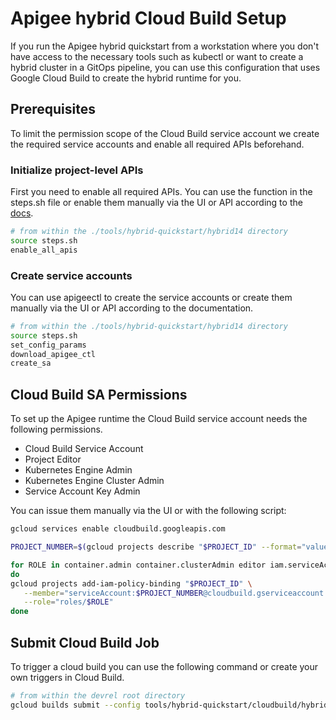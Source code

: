 # Apigee hybrid Cloud Build Setup

If you run the Apigee hybrid quickstart from a workstation where you don't have
access to the necessary tools such as kubectl or want to create a hybrid cluster
in a GitOps pipeline, you can use this configuration that uses Google Cloud
Build to create the hybrid runtime for you.

## Prerequisites

To limit the permission scope of the Cloud Build service account we create the
required service accounts and enable all required APIs beforehand.

### Initialize project-level APIs

First you need to enable all required APIs. You can use the function in the
steps.sh file or enable them manually via the UI or API according to the [docs](https://cloud.google.com/apigee/docs/hybrid/v1.4/precog-enableapi).

```sh
# from within the ./tools/hybrid-quickstart/hybrid14 directory
source steps.sh
enable_all_apis
```

### Create service accounts

You can use apigeectl to create the service accounts or create them manually via
the UI or API according to the documentation.

```sh
# from within the ./tools/hybrid-quickstart/hybrid14 directory
source steps.sh
set_config_params
download_apigee_ctl
create_sa
```

## Cloud Build SA Permissions

To set up the Apigee runtime the Cloud Build service account needs the following
permissions.

* Cloud Build Service Account
* Project Editor
* Kubernetes Engine Admin
* Kubernetes Engine Cluster Admin
* Service Account Key Admin

You can issue them manually via the UI or with the following script:

```sh
gcloud services enable cloudbuild.googleapis.com

PROJECT_NUMBER=$(gcloud projects describe "$PROJECT_ID" --format="value(projectNumber)")

for ROLE in container.admin container.clusterAdmin editor iam.serviceAccountKeyAdmin cloudbuild.builds.builder
do
gcloud projects add-iam-policy-binding "$PROJECT_ID" \
   --member="serviceAccount:$PROJECT_NUMBER@cloudbuild.gserviceaccount.com" \
   --role="roles/$ROLE"
done
```

## Submit Cloud Build Job

To trigger a cloud build you can use the following command or create your own
triggers in Cloud Build.

```sh
# from within the devrel root directory
gcloud builds submit --config tools/hybrid-quickstart/cloudbuild/hybrid.cloudbuild.yaml .
```
